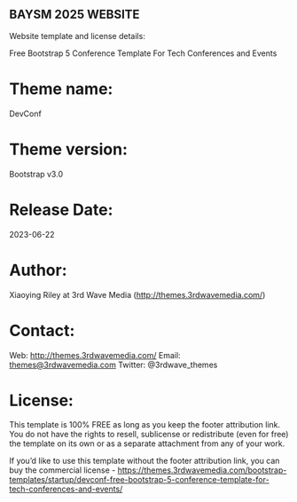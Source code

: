 ## BAYSM 2025 WEBSITE ## 

Website template and license details: 

Free Bootstrap 5 Conference Template For Tech Conferences and Events

Theme name:
=======================================================================
DevConf

Theme version:
=======================================================================
Bootstrap v3.0

Release Date:
=======================================================================
2023-06-22

Author: 
=======================================================================
Xiaoying Riley at 3rd Wave Media (http://themes.3rdwavemedia.com/)

Contact:
=======================================================================
Web: http://themes.3rdwavemedia.com/
Email: themes@3rdwavemedia.com
Twitter: @3rdwave_themes

License: 
=======================================================================
This template is 100% FREE as long as you keep the footer attribution link. You do not have the rights to resell, sublicense or redistribute (even for free) the template on its own or as a separate attachment from any of your work.

If you’d like to use this template without the footer attribution link, you can buy the commercial license - https://themes.3rdwavemedia.com/bootstrap-templates/startup/devconf-free-bootstrap-5-conference-template-for-tech-conferences-and-events/

